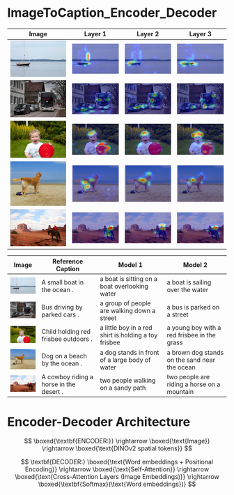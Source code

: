 # ImageToCaption_Encoder_Decoder



| Image                      | Layer 1                             | Layer 2                             | Layer 3                             |
| -------------------------- | ----------------------------------- | ----------------------------------- | ----------------------------------- |
| ![Image 1](data/boat.png)  | ![Layer 1-1](data/pil_img_754.jpg)  | ![Layer 2-1](data/pil_img_214.jpg)  | ![Layer 3-1](data/pil_img_125.jpg)  |
| ![Image 2](data/bus.png)   | ![Layer 1-2](data/pil_img_859.jpg)   | ![Layer 2-2](data/pil_img_381.jpg)   | ![Layer 3-2](data/pil_img_350.jpg)   |
| ![Image 3](data/child.png) | ![Layer 1-3](data/pil_img_328.jpg) | ![Layer 2-3](data/pil_img_242.jpg) | ![Layer 3-3](data/pil_img_854.jpg) |
| ![Image 4](data/dog.png)   | ![Layer 1-4](data/pil_img_204.jpg)   | ![Layer 2-4](data/pil_img_792.jpg)   | ![Layer 3-4](data/pil_img_858.jpg)   |
| ![Image 5](data/horse.png) | ![Layer 1-5](data/pil_img_658.jpg) | ![Layer 2-5](data/pil_img_189.jpg) | ![Layer 3-5](data/pil_img_704.jpg) |


| Image                                       | Reference Caption                           | Model 1                                          | Model 2                                      |
|---------------------------------------------|---------------------------------------------|--------------------------------------------------|----------------------------------------------|
| <img src="data/boat.png" width="100px">     | A small boat in the ocean .                 | a boat is sitting on a boat overlooking water     | a boat is sailing over the water             |
| <img src="data/bus.png" width="100px">      | Bus driving by parked cars .               | a group of people are walking down a street      | a bus is parked on a street                  |
| <img src="data/child.png" width="100px">    | Child holding red frisbee outdoors .        | a little boy in a red shirt is holding a toy frisbee | a young boy with a red frisbee in the grass |
| <img src="data/dog.png" width="100px">      | Dog on a beach by the ocean .               | a dog stands in front of a large body of water   | a brown dog stands on the sand near the ocean |
| <img src="data/horse.png" width="100px">    | A cowboy riding a horse in the desert .     | two people walking on a sandy path               | two people are riding a horse on a mountain |

# Encoder-Decoder Architecture
$$
\boxed{\textbf{ENCODER:}}
\rightarrow
\boxed{\text{Image}}
\rightarrow
\boxed{\text{DINOv2 spatial tokens}}
$$

$$
\textbf{DECODER:}
\boxed{\text{Word embeddings + Positional Encoding}}
\rightarrow
\boxed{\text{Self-Attention}}
\rightarrow
\boxed{\text{Cross-Attention Layers (Image Embeddings)}}
\rightarrow
\boxed{\textbf{Softmax}(\text{Word embeddings})}
$$


